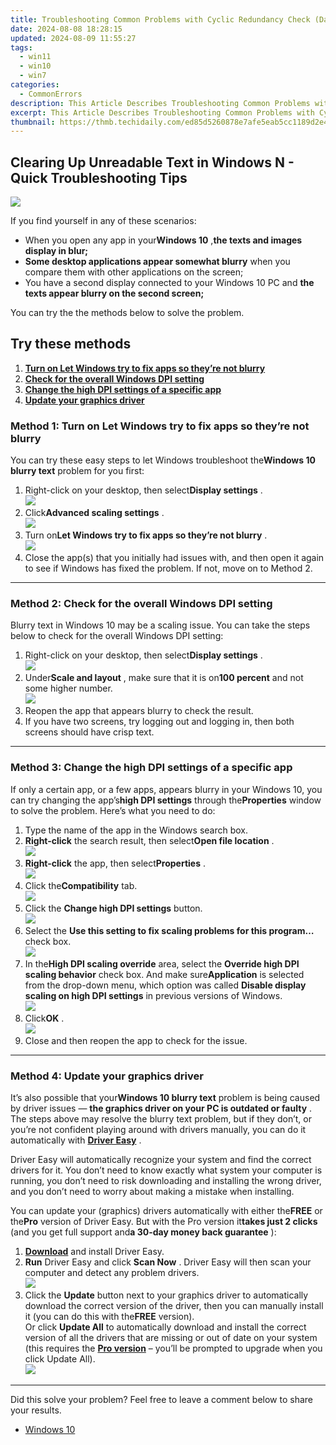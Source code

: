 ```yaml
---
title: Troubleshooting Common Problems with Cyclic Redundancy Check (Data Integrity)
date: 2024-08-08 18:28:15
updated: 2024-08-09 11:55:27
tags:
  - win11
  - win10
  - win7
categories:
  - CommonErrors
description: This Article Describes Troubleshooting Common Problems with Cyclic Redundancy Check (Data Integrity)
excerpt: This Article Describes Troubleshooting Common Problems with Cyclic Redundancy Check (Data Integrity)
thumbnail: https://thmb.techidaily.com/ed85d5260878e7afe5eab5cc1189d2e4580a5c9f5e7d77e30ca04d5bf449b804.jpg
---
```


## Clearing Up Unreadable Text in Windows N - Quick Troubleshooting Tips

![](https://images.drivereasy.com/wp-content/uploads/2018/09/img_5badd74dc96d7.jpg)

If you find yourself in any of these scenarios:

* When you open any app in your**Windows 10** ,**the texts and images display in blur;**
* **Some desktop applications appear somewhat blurry** when you compare them with other applications on the screen;
* You have a second display connected to your Windows 10 PC and **the texts appear blurry on the second screen;**

You can try the the methods below to solve the problem.

## Try these methods

1. [**Turn on Let Windows try to fix apps so they’re not blurry**](https://tools.techidaily.com/drivereasy/download/)
2. [**Check for the overall Windows DPI setting**](https://tools.techidaily.com/drivereasy/download/)
3. [**Change the high DPI settings of a specific app**](https://tools.techidaily.com/drivereasy/download/)
4. [**Update your graphics driver**](https://tools.techidaily.com/drivereasy/download/)

### Method 1: Turn on Let Windows try to fix apps so they’re not blurry

 You can try these easy steps to let Windows troubleshoot the**Windows 10 blurry text** problem for you first:

1. Right-click on your desktop, then select**Display settings** .  
![](https://images.drivereasy.com/wp-content/uploads/2018/09/img_5badd81b1680b.jpg)
2. Click**Advanced scaling settings** .  
![](https://images.drivereasy.com/wp-content/uploads/2018/09/img_5badd9a6caf6a.jpg)
3. Turn on**Let Windows try to fix apps so they’re not blurry** .  
![](https://images.drivereasy.com/wp-content/uploads/2018/09/img_5badda925f9a8.jpg)
4. Close the app(s) that you initially had issues with, and then open it again to see if Windows has fixed the problem. If not, move on to Method 2.

---

### Method 2: Check for the overall Windows DPI setting

 Blurry text in Windows 10 may be a scaling issue. You can take the steps below to check for the overall Windows DPI setting:

1. Right-click on your desktop, then select**Display settings** .  
![](https://images.drivereasy.com/wp-content/uploads/2018/09/img_5badd81b1680b.jpg)
2. Under**Scale and layout** , make sure that it is on**100 percent** and not some higher number.  
![](https://images.drivereasy.com/wp-content/uploads/2018/09/img_5badddac4d69e.jpg)
3. Reopen the app that appears blurry to check the result.
4. If you have two screens, try logging out and logging in, then both screens should have crisp text.

---

### Method 3: Change the high DPI settings of a specific app

 If only a certain app, or a few apps, appears blurry in your Windows 10, you can try changing the app’s**high DPI settings** through the**Properties** window to solve the problem. Here’s what you need to do:

1. Type the name of the app in the Windows search box.
2. **Right-click** the search result, then select**Open file location** .  
![](https://images.drivereasy.com/wp-content/uploads/2018/09/img_5bade847d093b.jpg)
3. **Right-click** the app, then select**Properties** .  
![](https://images.drivereasy.com/wp-content/uploads/2018/09/img_5bade8abd887c.jpg)
4. Click the**Compatibility** tab.  
![](https://images.drivereasy.com/wp-content/uploads/2018/09/img_5bade8f847164.jpg)
5. Click the **Change high DPI settings** button.  
![](https://images.drivereasy.com/wp-content/uploads/2018/09/img_5badea24c8b60.jpg)
6. Select the   **Use this setting to fix scaling problems for this program…**  check box.  
![](https://images.drivereasy.com/wp-content/uploads/2018/09/img_5badebdc96b2b.jpg)
7. In the**High DPI scaling override** area, select the **Override high DPI scaling behavior** check box. And make sure**Application** is selected from the drop-down menu, which option was called **Disable display scaling on high DPI settings** in previous versions of Windows.  
![](https://images.drivereasy.com/wp-content/uploads/2018/09/img_5badeccbaf725.jpg)
8. Click**OK** .  
![](https://images.drivereasy.com/wp-content/uploads/2018/09/img_5badeda690b2c.jpg)
9. Close and then reopen the app to check for the issue.

---

### Method 4: Update your graphics driver

 It’s also possible that your**Windows 10 blurry text** problem is being caused by driver issues — **the graphics driver on your PC is outdated or faulty** . The steps above may resolve the blurry text problem, but if they don’t, or you’re not confident playing around with drivers manually, you can do it automatically with **[Driver Easy](https://tools.techidaily.com/drivereasy/download/)**  .

 Driver Easy will automatically recognize your system and find the correct drivers for it. You don’t need to know exactly what system your computer is running, you don’t need to risk downloading and installing the wrong driver, and you don’t need to worry about making a mistake when installing.

 You can update your (graphics) drivers automatically with either the**FREE** or the**Pro** version of Driver Easy. But with the Pro version it**takes just 2 clicks** (and you get full support and**a 30-day money back guarantee** ):

1. **[Download](https://tools.techidaily.com/drivereasy/download/)**  and install Driver Easy.
2. **Run** Driver Easy and click **Scan Now** . Driver Easy will then scan your computer and detect any problem drivers.  
![](https://images.drivereasy.com/wp-content/uploads/2018/09/img_5badf2f4e9700.jpg)
3. Click the **Update** button next to your graphics driver to automatically download the correct version of the driver, then you can manually install it (you can do this with the**FREE** version).  
 Or click **Update All** to automatically download and install the correct version of all the drivers that are missing or out of date on your system (this requires the **[Pro version](https://tools.techidaily.com/drivereasy/download/)**  – you’ll be prompted to upgrade when you click Update All).  
![](https://images.drivereasy.com/wp-content/uploads/2018/09/img_5badf36d49b5b.jpg)

---

 Did this solve your problem? Feel free to leave a comment below to share your results.

* [Windows 10](https://tools.techidaily.com/drivereasy/download/)

<ins class="adsbygoogle"
     style="display:block"
     data-ad-format="autorelaxed"
     data-ad-client="ca-pub-7571918770474297"
     data-ad-slot="1223367746"></ins>



<ins class="adsbygoogle"
     style="display:block"
     data-ad-client="ca-pub-7571918770474297"
     data-ad-slot="8358498916"
     data-ad-format="auto"
     data-full-width-responsive="true"></ins>
